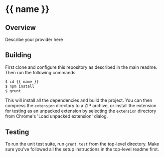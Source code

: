 # {{ name }}

## Overview

Describe your provider here

## Building

First clone and configure this repository as described in the main readme. Then run the following commands.

```bash
$ cd {{ name }}
$ npm install
$ grunt
```

This will install all the dependencies and build the project. You can then compress the `extension` directory to a ZIP archive, or install the extension for testing as an unpacked extension by selecting the `extension` directory from Chrome's 'Load unpacked extension' dialog.

## Testing

To run the unit test suite, run `grunt test` from the top-level directory. Make sure you've followed all the setup instructions in the top-level readme first.

